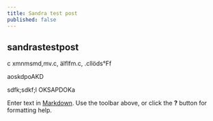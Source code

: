 ```yaml
---
title: Sandra test post
published: false
---
```


## sandrastestpost
c xmnmsmd,mv.c, älflfm.c, .cllöds°Ff

aoskdpoAKD


sdfk;sdkf;l
OKSAPDOKa

Enter text in [Markdown](http://daringfireball.net/projects/markdown/). Use the toolbar above, or click the **?** button for formatting help.